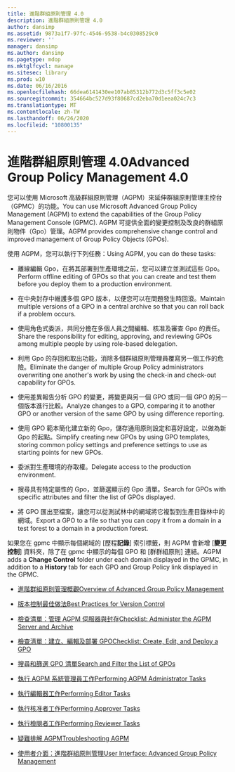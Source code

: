 ```yaml
---
title: 進階群組原則管理 4.0
description: 進階群組原則管理 4.0
author: dansimp
ms.assetid: 9873a1f7-97fc-4546-9538-b4c0308529c0
ms.reviewer: ''
manager: dansimp
ms.author: dansimp
ms.pagetype: mdop
ms.mktglfcycl: manage
ms.sitesec: library
ms.prod: w10
ms.date: 06/16/2016
ms.openlocfilehash: 66dea6141430ee107ab85312b772d3c5ff3c5e02
ms.sourcegitcommit: 354664bc527d93f80687cd2eba70d1eea024c7c3
ms.translationtype: MT
ms.contentlocale: zh-TW
ms.lasthandoff: 06/26/2020
ms.locfileid: "10800135"
---
```

# <span data-ttu-id="e6f45-103">進階群組原則管理 4.0</span><span class="sxs-lookup"><span data-stu-id="e6f45-103">Advanced Group Policy Management 4.0</span></span>


<span data-ttu-id="e6f45-104">您可以使用 Microsoft 高級群組原則管理（AGPM）來延伸群組原則管理主控台（GPMC）的功能。</span><span class="sxs-lookup"><span data-stu-id="e6f45-104">You can use Microsoft Advanced Group Policy Management (AGPM) to extend the capabilities of the Group Policy Management Console (GPMC).</span></span> <span data-ttu-id="e6f45-105">AGPM 可提供全面的變更控制及改良的群組原則物件（Gpo）管理。</span><span class="sxs-lookup"><span data-stu-id="e6f45-105">AGPM provides comprehensive change control and improved management of Group Policy Objects (GPOs).</span></span>

<span data-ttu-id="e6f45-106">使用 AGPM，您可以執行下列任務：</span><span class="sxs-lookup"><span data-stu-id="e6f45-106">Using AGPM, you can do these tasks:</span></span>

-   <span data-ttu-id="e6f45-107">離線編輯 Gpo，在將其部署到生產環境之前，您可以建立並測試這些 Gpo。</span><span class="sxs-lookup"><span data-stu-id="e6f45-107">Perform offline editing of GPOs so that you can create and test them before you deploy them to a production environment.</span></span>

-   <span data-ttu-id="e6f45-108">在中央封存中維護多個 GPO 版本，以便您可以在問題發生時回滾。</span><span class="sxs-lookup"><span data-stu-id="e6f45-108">Maintain multiple versions of a GPO in a central archive so that you can roll back if a problem occurs.</span></span>

-   <span data-ttu-id="e6f45-109">使用角色式委派，共同分擔在多個人員之間編輯、核准及審查 Gpo 的責任。</span><span class="sxs-lookup"><span data-stu-id="e6f45-109">Share the responsibility for editing, approving, and reviewing GPOs among multiple people by using role-based delegation.</span></span>

-   <span data-ttu-id="e6f45-110">利用 Gpo 的存回和取出功能，消除多個群組原則管理員覆寫另一個工作的危險。</span><span class="sxs-lookup"><span data-stu-id="e6f45-110">Eliminate the danger of multiple Group Policy administrators overwriting one another's work by using the check-in and check-out capability for GPOs.</span></span>

-   <span data-ttu-id="e6f45-111">使用差異報告分析 GPO 的變更，將變更與另一個 GPO 或同一個 GPO 的另一個版本進行比較。</span><span class="sxs-lookup"><span data-stu-id="e6f45-111">Analyze changes to a GPO, comparing it to another GPO or another version of the same GPO by using difference reporting.</span></span>

-   <span data-ttu-id="e6f45-112">使用 GPO 範本簡化建立新的 Gpo，儲存通用原則設定和喜好設定，以做為新 Gpo 的起點。</span><span class="sxs-lookup"><span data-stu-id="e6f45-112">Simplify creating new GPOs by using GPO templates, storing common policy settings and preference settings to use as starting points for new GPOs.</span></span>

-   <span data-ttu-id="e6f45-113">委派對生產環境的存取權。</span><span class="sxs-lookup"><span data-stu-id="e6f45-113">Delegate access to the production environment.</span></span>

-   <span data-ttu-id="e6f45-114">搜尋具有特定屬性的 Gpo，並篩選顯示的 Gpo 清單。</span><span class="sxs-lookup"><span data-stu-id="e6f45-114">Search for GPOs with specific attributes and filter the list of GPOs displayed.</span></span>

-   <span data-ttu-id="e6f45-115">將 GPO 匯出至檔案，讓您可以從測試林中的網域將它複製到生產目錄林中的網域。</span><span class="sxs-lookup"><span data-stu-id="e6f45-115">Export a GPO to a file so that you can copy it from a domain in a test forest to a domain in a production forest.</span></span>

<span data-ttu-id="e6f45-116">如果您在 gpmc 中顯示每個網域的 [歷程**記錄**] 索引標籤，則 AGPM 會新增 [**變更控制**] 資料夾，除了在 gpmc 中顯示的每個 GPO 和 [群群組原則] 連結。</span><span class="sxs-lookup"><span data-stu-id="e6f45-116">AGPM adds a **Change Control** folder under each domain displayed in the GPMC, in addition to a **History** tab for each GPO and Group Policy link displayed in the GPMC.</span></span>

-   [<span data-ttu-id="e6f45-117">進階群組原則管理概觀</span><span class="sxs-lookup"><span data-stu-id="e6f45-117">Overview of Advanced Group Policy Management</span></span>](overview-of-advanced-group-policy-management-agpm40.md)

-   [<span data-ttu-id="e6f45-118">版本控制最佳做法</span><span class="sxs-lookup"><span data-stu-id="e6f45-118">Best Practices for Version Control</span></span>](best-practices-for-version-control-agpm40.md)

-   [<span data-ttu-id="e6f45-119">檢查清單︰管理 AGPM 伺服器與封存</span><span class="sxs-lookup"><span data-stu-id="e6f45-119">Checklist: Administer the AGPM Server and Archive</span></span>](checklist-administer-the-agpm-server-and-archive-agpm40.md)

-   [<span data-ttu-id="e6f45-120">檢查清單︰建立、編輯及部署 GPO</span><span class="sxs-lookup"><span data-stu-id="e6f45-120">Checklist: Create, Edit, and Deploy a GPO</span></span>](checklist-create-edit-and-deploy-a-gpo-agpm40.md)

-   [<span data-ttu-id="e6f45-121">搜尋和篩選 GPO 清單</span><span class="sxs-lookup"><span data-stu-id="e6f45-121">Search and Filter the List of GPOs</span></span>](search-and-filter-the-list-of-gpos.md)

-   [<span data-ttu-id="e6f45-122">執行 AGPM 系統管理員工作</span><span class="sxs-lookup"><span data-stu-id="e6f45-122">Performing AGPM Administrator Tasks</span></span>](performing-agpm-administrator-tasks-agpm40.md)

-   [<span data-ttu-id="e6f45-123">執行編輯器工作</span><span class="sxs-lookup"><span data-stu-id="e6f45-123">Performing Editor Tasks</span></span>](performing-editor-tasks-agpm40.md)

-   [<span data-ttu-id="e6f45-124">執行核准者工作</span><span class="sxs-lookup"><span data-stu-id="e6f45-124">Performing Approver Tasks</span></span>](performing-approver-tasks-agpm40.md)

-   [<span data-ttu-id="e6f45-125">執行檢閱者工作</span><span class="sxs-lookup"><span data-stu-id="e6f45-125">Performing Reviewer Tasks</span></span>](performing-reviewer-tasks-agpm40.md)

-   [<span data-ttu-id="e6f45-126">疑難排解 AGPM</span><span class="sxs-lookup"><span data-stu-id="e6f45-126">Troubleshooting AGPM</span></span>](troubleshooting-agpm-agpm40.md)

-   [<span data-ttu-id="e6f45-127">使用者介面：進階群組原則管理</span><span class="sxs-lookup"><span data-stu-id="e6f45-127">User Interface: Advanced Group Policy Management</span></span>](user-interface-advanced-group-policy-management-agpm40.md)

 

 





